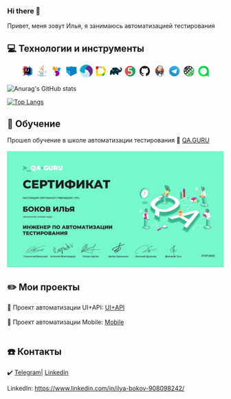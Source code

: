 ### Hi there 👋

Привет, меня зовут Илья, я занимаюсь автоматизацией тестирования

## :computer: Технологии и инструменты
<p align="center">
<img width="6%" title="IntelliJ IDEA" src="images/logo/Intelij_IDEA.svg">
<img width="6%" title="Java" src="images/logo/Java.svg">
<img width="6%" title="Selenide" src="images/logo/Selenide.svg">
<img width="6%" title="Selenoid" src="images/logo/Selenoid.svg">
<img width="6%" title="Appium" src="images/logo/appium.svg">
<img width="6%" title="Allure Report" src="images/logo/Allure_Report.svg">
<img width="6%" title="Gradle" src="images/logo/Gradle.svg">
<img width="6%" title="JUnit5" src="images/logo/JUnit5.svg">
<img width="6%" title="GitHub" src="images/logo/GitHub.svg">
<img width="6%" title="Jenkins" src="images/logo/Jenkins.svg">
<img width="6%" title="Telegram" src="images/logo/Telegram.svg">
<img width="6%" title="Rest-Assured" src="images/logo/Rest-Assured.png">
<img width="6%" title="AllureTestOps" src="images/logo/AllureTestOps.png">
</p>


![Anurag's GitHub stats](https://github-readme-stats.vercel.app/api?username=Bokoff-Il&show_icons=true&theme=radical)

[![Top Langs](https://github-readme-stats.vercel.app/api/top-langs/?username=Bokoff-Il&layout=compact)](https://github.com/anuraghazra/github-readme-stats)

## :open_book: Обучение

Прошел обучение в школе автоматизации тестирования :link: <a target="_blank" href="https://qa.guru/">QA.GURU</a></br></br>
<img title="QA.GURU" src="images/certification/qaguru.jpg">


## :pencil2: Мои проекты

:link: Проект автоматизации UI+API: <a target="_blank" href="https://github.com/Bokoff-Il/qa-guru-hw13">UI+API</a></br></br>
:link: Проект автоматизации Mobile: <a target="_blank" href="https://github.com/Bokoff-Il/qa-guru-hw-22">Mobile</a></br></br>

## :phone: Контакты

:heavy_check_mark: <a target="_blank" href="https://t.me/bokoffil">Telegram</a>|
<a target="_blank" href="https://www.linkedin.com/in/ilya-bokov-908098242/">Linkedin</a>

LinkedIn: https://www.linkedin.com/in/ilya-bokov-908098242/
